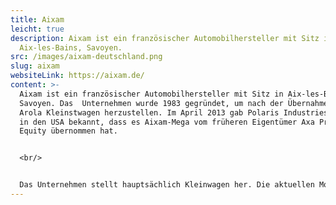 ```yaml
---
title: Aixam
leicht: true
description: Aixam ist ein französischer Automobilhersteller mit Sitz in
  Aix-les-Bains, Savoyen.
src: /images/aixam-deutschland.png
slug: aixam
websiteLink: https://aixam.de/
content: >-
  Aixam ist ein französischer Automobilhersteller mit Sitz in Aix-les-Bains,
  Savoyen. Das  Unternehmen wurde 1983 gegründet, um nach der Übernahme von
  Arola Kleinstwagen herzustellen. Im April 2013 gab Polaris Industries mit Sitz
  in den USA bekannt, dass es Aixam-Mega vom früheren Eigentümer Axa Private
  Equity übernommen hat. 


  <br/>


  Das Unternehmen stellt hauptsächlich Kleinwagen her. Die aktuellen Modelle des Herstellers sind der Aixam Emotion, der eAixam Emotion, das Minauto und der Aixam Pro.
---
```

